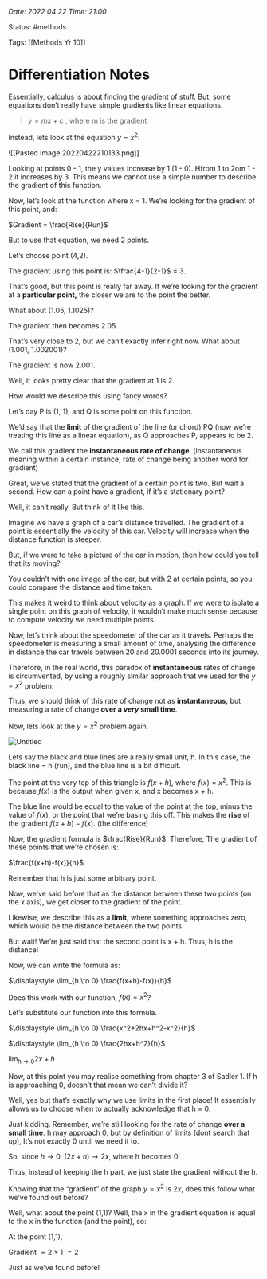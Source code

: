 
*Date: 2022 04 22 Time: 21:00*

Status: #methods

Tags: [[Methods Yr 10]]

# Differentiation Notes

Essentially, calculus is about finding the gradient of stuff. But, some equations don’t really have simple gradients like linear equations.

> $y=mx +c$ , where m is the gradient

Instead, lets look at the equation $y = x^2$:

![[Pasted image 20220422210133.png]]

Looking at points 0 - 1, the y values increase by 1 (1 - 0). Hfrom 1 to 2om 1 - 2 it increases by 3. This means we cannot use a simple number to describe the gradient of this function.

Now, let’s look at the function where x = 1. We’re looking for the gradient of this point, and:

$Gradient = \frac{Rise}{Run}$

But to use that equation, we need 2 points.

Let’s choose point (4,2).

The gradient using this point is: $\frac{4-1}{2-1}$ = 3.

That’s good, but this point is really far away. If we’re looking for the gradient at a **particular point,** the closer we are to the point the better.

What about (1.05, 1.1025)?

The gradient then becomes 2.05.

That’s very close to 2, but we can’t exactly infer right now. What about (1.001, 1.002001)?

The gradient is now 2.001.

Well, it looks pretty clear that the gradient at 1 is 2.

How would we describe this using fancy words?

Let’s day P is (1, 1), and Q is some point on this function.

We’d say that the **limit** of the gradient of the line (or chord) PQ (now we’re treating this line as a linear equation), as Q approaches P, appears to be 2.

We call this gradient the **instantaneous rate of change**. (instantaneous meaning within a certain instance, rate of change being another word for gradient)

Great, we’ve stated that the gradient of a certain point is two. But wait a second. How can a point have a gradient, if it’s a stationary point?

Well, it can’t really. But think of it like this.

Imagine we have a graph of a car’s distance travelled. The gradient of a point is essentially the velocity of this car. Velocity will increase when the distance function is steeper.

But, if we were to take a picture of the car in motion, then how could you tell that its moving?

You couldn’t with one image of the car, but with 2 at certain points, so you could compare the distance and time taken.

This makes it weird to think about velocity as a graph. If we were to isolate a single point on this graph of velocity, it wouldn’t make much sense because to compute velocity we need multiple points.

Now, let’s think about the speedometer of the car as it travels. Perhaps the speedometer is measuring a small amount of time, analysing the difference in distance the car travels between 20 and 20.0001 seconds into its journey.

Therefore, in the real world, this paradox of **instantaneous** rates of change is circumvented, by using a roughly similar approach that we used for the $y=x^2$ problem.

Thus, we should think of this rate of change not as **instantaneous,** but measuring a rate of change **over a _very_ small time**.

Now, lets look at the $y=x^2$ problem again.

![Untitled](https://s3-us-west-2.amazonaws.com/secure.notion-static.com/2c59fd21-d95a-4193-81c4-32a8f9f46298/Untitled.png)

Lets say the black and blue lines are a really small unit, h. In this case, the black line = h (run), and the blue line is a bit difficult.

The point at the very top of this triangle is $f(x+h)$, where $f(x)=x^2$. This is because $f(x)$ is the output when given x, and x becomes x + h.

The blue line would be equal to the value of the point at the top, minus the value of $f(x)$, or the point that we’re basing this off. This makes the **rise** of the gradient $f(x+h) - f(x)$. (the difference)

Now, the gradient formula is $\frac{Rise}{Run}$. Therefore, The gradient of these points that we’re chosen is:

$\frac{f(x+h)-f(x)}{h}$

Remember that h is just some arbitrary point.

Now, we’ve said before that as the distance between these two points (on the x axis), we get closer to the gradient of the point.

Likewise, we describe this as a **limit**, where something approaches zero, which would be the distance between the two points.

But wait! We’re just said that the second point is x + h. Thus, h is the distance!

Now, we can write the formula as:

$\displaystyle \lim_{h \to 0} \frac{f(x+h)-f(x)}{h}$

Does this work with our function, $f(x)=x^2$?

Let’s substitute our function into this formula.

$\displaystyle \lim_{h \to 0} \frac{x^2+2hx+h^2-x^2}{h}$

$\displaystyle \lim_{h \to 0} \frac{2hx+h^2}{h}$

$\displaystyle \lim_{h \to 0} 2x+h$

Now, at this point you may realise something from chapter 3 of Sadler 1. If h is approaching 0, doesn’t that mean we can’t divide it?

Well, yes but that’s exactly why we use limits in the first place! It essentially allows us to choose when to actually acknowledge that h = 0.

Just kidding. Remember, we’re still looking for the rate of change **over a small time**. h may approach 0, but by definition of limits (dont search that up), It’s not exactly 0 until we need it to.

So, since $h \to 0$, $(2x+h) \to 2x$, where h becomes 0.

Thus, instead of keeping the h part, we just state the gradient without the h.

Knowing that the “gradient” of the graph $y=x^2$ is $2x$, does this follow what we’ve found out before?

Well, what about the point (1,1)? Well, the x in the gradient equation is equal to the x in the function (and the point), so:

At the point (1,1),

Gradient $= 2 \times 1$
				  $= 2$

Just as we’ve found before!